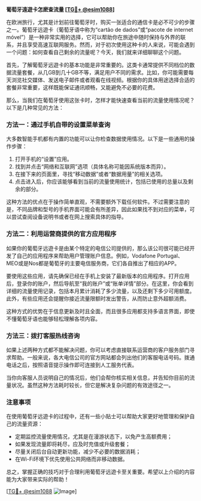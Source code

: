 **葡萄牙遠遊卡怎麽查流量 [[TG💪+ @esim1088](https://t.me/s/esim1088)]**

在欧洲旅行，尤其是计划前往葡萄牙时，购买一张适合的通信卡是必不可少的步骤之一。葡萄牙远遊卡（葡萄牙语中称为“cartão de dados”或“pacote de internet móvel”）是一种非常实用的选择，它可以帮助你在旅途中随时保持与外界的联系，并且享受高速互联网服务。然而，对于初次使用这种卡的人来说，可能会遇到一个问题：如何查看自己剩余的流量呢？今天，我们就来详细聊聊这个问题。

首先，了解葡萄牙远遊卡的基本功能是非常重要的。这类卡通常提供不同档位的数据流量套餐，从几GB到几十GB不等，满足用户不同的需求。比如，你可能需要每天浏览社交媒体、发送电子邮件或者观看在线视频。根据你的具体用途选择合适的套餐非常重要，这样既能保证通讯顺畅，又能避免不必要的花费。

那么，当我们在葡萄牙使用这张卡时，怎样才能快速查看当前的流量使用情况呢？以下是几种常见的方法：

### 方法一：通过手机自带的设置菜单查询

大多数智能手机都有内置的功能可以让你检查数据使用情况。以下是一些通用的操作步骤：

1. 打开手机的“设置”应用。
2. 找到并点击“网络和互联网”选项（具体名称可能因系统版本而异）。
3. 在接下来的页面里，寻找“移动数据”或者“数据用量”的相关选项。
4. 点击进入后，你应该能够看到当前的流量使用统计，包括已使用的总量以及剩余的部分。

这种方法的优点在于操作简单直观，不需要额外下载任何软件。不过需要注意的是，不同品牌和型号的手机界面可能会有所差异，因此如果找不到对应的菜单，可以尝试查阅设备说明书或者在网上搜索具体的指导。

### 方法二：利用运营商提供的官方应用程序

如果你的葡萄牙远遊卡是由某个特定的电信公司提供的，那么该公司很可能已经开发了自己的应用程序来帮助用户管理账户信息。例如，Vodafone Portugal、MEO或是Nos都是葡萄牙的主要电信服务商，它们各自推出了相应的APP。

要使用这些应用，请先确保已经在手机上安装了最新版本的应用程序。打开应用后，登录你的账户，然后导航至“我的账户”或“账单详情”部分。在这里，你会看到详细的流量使用记录，包括本月累计消耗了多少流量，以及还剩下多少可用额度。此外，有些应用还会提醒你接近流量限额时发出警告，从而防止意外超额消费。

这种方式的优势在于信息更新及时且全面，而且很多应用都支持多语言界面，即使不懂葡萄牙语也能够轻松理解各项内容。

### 方法三：拨打客服热线咨询

如果上述两种方式都不能解决问题，你可以考虑直接联系运营商的客户服务部门寻求帮助。一般来说，各大电信公司的官方网站都会列出他们的客服电话号码。拨通电话之后，按照语音提示操作即可连接到人工服务代表。

当你向客服人员说明自己的情况后，他们会帮你核实相关信息，并告知你目前的流量状况。虽然这种方法耗时较长，但它是解决复杂问题的有效途径之一。

### 注意事项

在使用葡萄牙远遊卡的过程中，还有一些小贴士可以帮助大家更好地管理和保护自己的流量资源：

- 定期监控流量使用情况，尤其是在漫游状态下，以免产生高额费用；
- 如果发现流量即将耗尽，应及时充值或升级套餐；
- 尽量关闭后台自动更新功能，减少不必要的数据消耗；
- 在Wi-Fi环境下优先使用公共网络而非移动数据。

总之，掌握正确的技巧对于合理利用葡萄牙远遊卡至关重要。希望以上介绍的内容能为大家带来实际的帮助！

[[TG💪+ @esim1088](https://t.me/s/esim1088) ![Image](https://i.postimg.cc/4NQfJmqS/Snipaste-2025-05-13-00-14-12.png)]